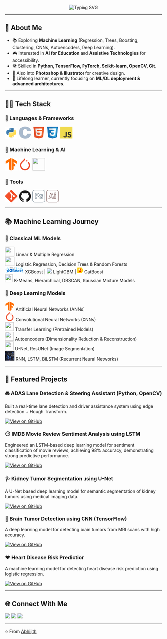 <!-- Header Banner -->
<p align="center">
  <img src="https://readme-typing-svg.herokuapp.com?font=Fira+Code&size=22&duration=4000&pause=1000&color=00C4FF&center=true&vCenter=true&width=600&lines=Hi+there%2C+I'm+Abhijith+👋;Computer+Science+Engineer;Machine+Learning+%26+Deep+Learning+Enthusiast;Building+Technology+for+Social+Impact" alt="Typing SVG" />
</p>

---

## 🚀 About Me  
- 📚 Exploring **Machine Learning** (Regression, Trees, Boosting, Clustering, CNNs, Autoencoders, Deep Learning).  
- 🎮 Interested in **AI for Education** and **Assistive Technologies** for accessibility.  
- 🛠 Skilled in **Python, TensorFlow, PyTorch, Scikit-learn, OpenCV, Git**.  
- 🎨 Also into **Photoshop & Illustrator** for creative design.  
- 🌱 Lifelong learner, currently focusing on **ML/DL deployment & advanced architectures**.  

---

## 🧑‍💻 Tech Stack  

### 🔹 Languages & Frameworks  
<p align="left">
  <img src="https://raw.githubusercontent.com/devicons/devicon/master/icons/python/python-original.svg" width="40" height="40"/>
  <img src="https://raw.githubusercontent.com/devicons/devicon/master/icons/c/c-original.svg" width="40" height="40"/>
  <img src="https://raw.githubusercontent.com/devicons/devicon/master/icons/html5/html5-original.svg" width="40" height="40"/>
  <img src="https://raw.githubusercontent.com/devicons/devicon/master/icons/css3/css3-original.svg" width="40" height="40"/>
  <img src="https://raw.githubusercontent.com/devicons/devicon/master/icons/javascript/javascript-original.svg" width="40" height="40"/>
</p>

### 🔹 Machine Learning & AI  
<p align="left">
  <img src="https://raw.githubusercontent.com/devicons/devicon/master/icons/tensorflow/tensorflow-original.svg" width="40" height="40"/>
  <img src="https://raw.githubusercontent.com/devicons/devicon/master/icons/pytorch/pytorch-original.svg" width="40" height="40"/>
  <img src="https://raw.githubusercontent.com/scikit-learn/scikit-learn/main/doc/logos/scikit-learn-logo-notext.png" width="40" height="40"/>
</p>

### 🔹 Tools  
<p align="left">
  <img src="https://raw.githubusercontent.com/devicons/devicon/master/icons/git/git-original.svg" width="40" height="40"/>
  <img src="https://raw.githubusercontent.com/devicons/devicon/master/icons/github/github-original.svg" width="40" height="40"/>
  <img src="https://raw.githubusercontent.com/devicons/devicon/master/icons/photoshop/photoshop-line.svg" width="40" height="40"/>
  <img src="https://raw.githubusercontent.com/devicons/devicon/master/icons/illustrator/illustrator-line.svg" width="40" height="40"/>
</p>

---

## 📚 Machine Learning Journey  

### 🔹 Classical ML Models  
<p align="left">
  <img src="https://cdn.jsdelivr.net/gh/devicons/devicon/icons/python/python-original.svg" width="30" height="30"/> Linear & Multiple Regression  
  <br>
  <img src="https://cdn.jsdelivr.net/gh/devicons/devicon/icons/python/python-original.svg" width="30" height="30"/> Logistic Regression, Decision Trees & Random Forests  
  <br>
  <img src="https://raw.githubusercontent.com/dmlc/dmlc.github.io/master/img/logo-m/xgboost.png" width="60"/> XGBoost | 
  <img src="https://cdn.jsdelivr.net/gh/microsoft/LightGBM/docs/logo/LightGBM_logo_black_text.svg" width="70"/> LightGBM | 
  <img src="./CatBoostLogo.png" width="20"/> CatBoost
  <br>
 <img src="https://cdn-icons-png.flaticon.com/512/2464/2464522.png" width="25" height="25"/> K-Means, Hierarchical, DBSCAN, Gaussian Mixture Models  
</p>


### 🔹 Deep Learning Models  
<p align="left">
  <img src="https://raw.githubusercontent.com/devicons/devicon/master/icons/tensorflow/tensorflow-original.svg" width="30" height="30"/> Artificial Neural Networks (ANNs)  
  <br>
  <img src="https://raw.githubusercontent.com/devicons/devicon/master/icons/pytorch/pytorch-original.svg" width="30" height="30"/> Convolutional Neural Networks (CNNs)  
  <br>
  <img src="https://cdn-icons-png.flaticon.com/512/603/603196.png" width="28" height="28"/> Transfer Learning (Pretrained Models)  
  <br>
  <img src="https://cdn-icons-png.flaticon.com/512/2933/2933245.png" width="28" height="28"/> Autoencoders (Dimensionality Reduction & Reconstruction)  
  <br>
  <img src="https://cdn-icons-png.flaticon.com/512/1496/1496099.png" width="28" height="28"/> U-Net, ResUNet (Image Segmentation)
  <br>
  <img src="./1710742171590.png" width="30" height="30"/> RNN, LSTM, BiLSTM (Recurrent Neural Networks)
</p>

---

## 🧠 Featured Projects  

### 🚘 ADAS Lane Detection & Steering Assistant (Python, OpenCV)
Built a real-time lane detection and driver assistance system using edge detection + Hough Transform. 

[![View on GitHub](https://img.shields.io/badge/View-Project-black?style=for-the-badge&logo=github)](https://github.com/AbhijithBabu12/ADAS-Lane-Detection-Steering-Assistant-Python-OpenCV-)

### 😶 IMDB Movie Review Sentiment Analysis using LSTM  
Engineered an LSTM-based deep learning model for sentiment classification of movie reviews, achieving 98% accuracy, demonstrating strong predictive performance.

[![View on GitHub](https://img.shields.io/badge/View-Project-black?style=for-the-badge&logo=github)](https://github.com/AbhijithBabu12/LSTM-Sentiment-Analysis-98Acc)

### 🩺 Kidney Tumor Segmentation using U-Net  
A U-Net based deep learning model for semantic segmentation of kidney tumors using medical imaging data.  

[![View on GitHub](https://img.shields.io/badge/View-Project-black?style=for-the-badge&logo=github)](https://github.com/AbhijithBabu12/Kidney-Tumor-Segmentation-using-U-Net-Medical-Image-Analysis-Project-)

### 🧠 Brain Tumor Detection using CNN (TensorFlow)  
A deep learning model for detecting brain tumors from MRI scans with high accuracy.  

[![View on GitHub](https://img.shields.io/badge/View-Project-black?style=for-the-badge&logo=github)](https://github.com/AbhijithBabu12/Brain-Tumor-Detection-Using-CNN-Tensorflow-)

### ❤️ Heart Disease Risk Prediction  
A machine learning model for detecting heart disease risk prediction using logistic regression.  

[![View on GitHub](https://img.shields.io/badge/View-Project-black?style=for-the-badge&logo=github)](https://github.com/AbhijithBabu12/Heart-Disease-Risk-Prediction-Using-Logistic-Regression)

---

## 🌐 Connect With Me  
<p align="left">
  <a href="mailto:abhijithbabu855@gmail.com"><img src="https://img.shields.io/badge/Email-D14836?style=for-the-badge&logo=gmail&logoColor=white"/></a>
  <a href="https://www.linkedin.com/in/abhijith-babu-856170201/"><img src="https://img.shields.io/badge/LinkedIn-0A66C2?style=for-the-badge&logo=linkedin&logoColor=white"/></a>
  <a href="https://github.com/AbhijithBabu12"><img src="https://img.shields.io/badge/GitHub-100000?style=for-the-badge&logo=github&logoColor=white"/></a>
</p>

---

⭐️ From [Abhijith](https://github.com/AbhijithBabu12)  
